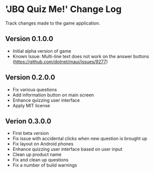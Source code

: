 # 'JBQ Quiz Me!' Change Log

Track changes made to the game application.

## Version 0.1.0.0

- Initial alpha version of game
- Known Issue: Multi-line text does not work on the answer buttons (https://github.com/dotnet/maui/issues/9277)

## Version 0.2.0.0

- Fix various questions
- Add information button on main screen
- Enhance quizzing user interface
- Apply MIT license

## Verion 0.3.0.0

- First beta version
- Fix issue with accidental clicks when new question is brought up
- Fix layout on Android phones
- Enhance quizzing user interface based on user input
- Clean up product name
- Fix and clean up questions
- Fix a number of build warnings